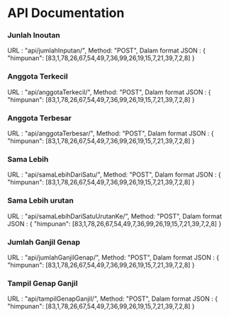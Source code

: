 # API Documentation

### Junlah Inoutan
URL : "api/jumlahInputan/",
Method: "POST",
Dalam format JSON : 
{
    "himpunan": [83,1,78,26,67,54,49,7,36,99,26,19,15,7,21,39,7,2,8]
}

### Anggota Terkecil
URL : "api/anggotaTerkecil/",
Method: "POST",
Dalam format JSON : 
{
    "himpunan": [83,1,78,26,67,54,49,7,36,99,26,19,15,7,21,39,7,2,8]
}

### Anggota Terbesar
URL : "api/anggotaTerbesar/",
Method: "POST",
Dalam format JSON : 
{
    "himpunan": [83,1,78,26,67,54,49,7,36,99,26,19,15,7,21,39,7,2,8]
}

### Sama Lebih 
URL : "api/samaLebihDariSatu/",
Method: "POST",
Dalam format JSON : 
{
    "himpunan": [83,1,78,26,67,54,49,7,36,99,26,19,15,7,21,39,7,2,8]
}

### Sama Lebih urutan
URL : "api/samaLebihDariSatuUrutanKe/",
Method: "POST",
Dalam format JSON : 
{
    "himpunan": [83,1,78,26,67,54,49,7,36,99,26,19,15,7,21,39,7,2,8]
}

### Jumlah Ganjil Genap
URL : "api/jumlahGanjilGenap/",
Method: "POST",
Dalam format JSON : 
{
    "himpunan": [83,1,78,26,67,54,49,7,36,99,26,19,15,7,21,39,7,2,8]
}

### Tampil Genap Ganjil
URL : "api/tampilGenapGanjil/",
Method: "POST",
Dalam format JSON : 
{
    "himpunan": [83,1,78,26,67,54,49,7,36,99,26,19,15,7,21,39,7,2,8]
}